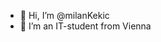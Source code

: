 - 👋 Hi, I’m @milanKekic
- 👀 I’m an IT-student from Vienna

<!---
milanKekic/milanKekic is a ✨ special ✨ repository because its `README.md` (this file) appears on your GitHub profile.
You can click the Preview link to take a look at your changes.
--->
